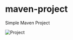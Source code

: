 # maven-project

Simple Maven Project

![Project](https://user-images.githubusercontent.com/64305358/181210542-9313d4ce-f545-4fdf-9def-a92e17703045.PNG)
